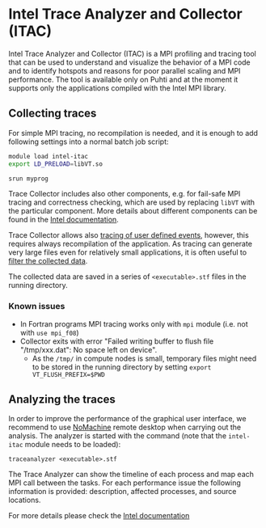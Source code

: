 # Intel Trace Analyzer and Collector (ITAC)

Intel Trace Analyzer and Collector (ITAC) is a MPI profiling and tracing tool
that can be used to understand and visualize the behavior of a MPI code and to
identify hotspots and reasons for poor parallel scaling and MPI performance. 
The tool is available only on Puhti and at the moment it supports only the applications 
compiled with the Intel MPI library.

## Collecting traces

For simple MPI tracing, no recompilation is needed, and it is enough to add following 
settings into a normal batch job script:

```bash
module load intel-itac
export LD_PRELOAD=libVT.so

srun myprog
```
Trace Collector includes also other components, e.g. for fail-safe MPI tracing and correctness
checking, which are used by replacing `libVT` with the particular component. More details about
different components can be found in the [Intel documentation](https://software.intel.com/content/www/us/en/develop/documentation/itc-user-and-reference-guide/top/introduction/product-components.html).

Trace Collector allows also [tracing of user defined events](https://software.intel.com/content/www/us/en/develop/documentation/itc-user-and-reference-guide/top/user-guide/tracing-user-defined-events.html), however, this requires always recompilation of the 
application. As tracing can generate very large files even for relatively small applications,
it is often useful to [filter the collected data](https://software.intel.com/content/www/us/en/develop/documentation/itc-user-and-reference-guide/top/user-guide/filtering-trace-data.html).

The collected data are saved in a series of `<executable>.stf` files in the running directory. 

### Known issues

- In Fortran programs MPI tracing works only with `mpi` module (i.e. not with `use mpi_f08`)
- Collector exits with error "Failed writing buffer to flush file "/tmp/xxx.dat": No space left on device". 
  - As the `/tmp/` in compute nodes is small, temporary files might need to be stored in the running 
    directory by setting `export VT_FLUSH_PREFIX=$PWD`

## Analyzing the traces

In order to improve the performance of the graphical user interface, 
we recommend to use [NoMachine](../../support/tutorials/nomachine-usage.md) remote desktop when carrying out the analysis. 
The analyzer is started with the command (note that the `intel-itac` module needs to be loaded):

```
traceanalyzer <executable>.stf
```

The Trace Analyzer can show the timeline of each process and map each MPI
call between the tasks. For each performance issue the following information
is provided: description, affected processes, and source locations.

For more details please check the
[Intel documentation](https://software.intel.com/content/www/us/en/develop/articles/intel-trace-analyzer-and-collector-documentation.html)
